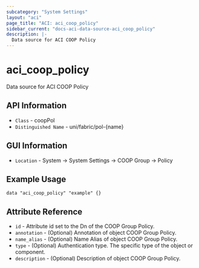 ```yaml
---
subcategory: "System Settings"
layout: "aci"
page_title: "ACI: aci_coop_policy"
sidebar_current: "docs-aci-data-source-aci_coop_policy"
description: |-
  Data source for ACI COOP Policy
---
```


# aci_coop_policy #

Data source for ACI COOP Policy


## API Information ##

* `Class` - coopPol
* `Distinguished Name` - uni/fabric/pol-{name}

## GUI Information ##

* `Location` - System -> System Settings -> COOP Group -> Policy



## Example Usage ##

```hcl
data "aci_coop_policy" "example" {}
```

## Attribute Reference ##
* `id` - Attribute id set to the Dn of the COOP Group Policy.
* `annotation` - (Optional) Annotation of object COOP Group Policy.
* `name_alias` - (Optional) Name Alias of object COOP Group Policy.
* `type` - (Optional) Authentication type. The specific type of the object or component.
* `description` - (Optional) Description of object COOP Group Policy.